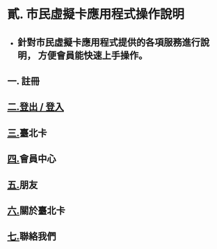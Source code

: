# 貳. 市民虛擬卡應用程式操作說明

* ## 針對市民虛擬卡應用程式提供的各項服務進行說明， 方便會員能快速上手操作。

## 一. 註冊

## [二.登出 / 登入](/chapter2/22.md)

## [三.](/chapter2/4e09-hui-yuan-zi-liao-wei-hu.md)臺北卡

## [四.](/chapter2/56db-peng-you.md)會員中心

## [五.](/chapter2/4e94-lian-luo-ren.md)朋友

## [六.](/chapter2/516d-dian-zi-piao-zheng-guan-li.md)關於臺北卡

## [七.](/chapter2/4e03-fu-wu-guan-li.md)聯絡我們

## 



